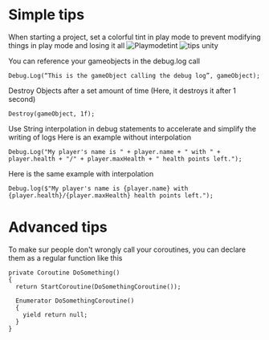 <H1> Simple tips </H1>

When starting a project, set a colorful tint in play mode to prevent modifying things in play mode and losing it all
![Playmodetint](https://user-images.githubusercontent.com/68881297/157872904-2da208a2-fd04-4927-88bb-45efdece732c.png)
![tips unity](https://user-images.githubusercontent.com/68881297/157872924-ecc4ebc7-3077-408e-8a18-148b6c770f45.png)


You can reference your gameobjects in the debug.log call
```
Debug.Log(“This is the gameObject calling the debug log”, gameObject);
```

Destroy Objects after a set amount of time (Here, it destroys it after 1 second)
```
Destroy(gameObject, 1f);
```

Use String interpolation in debug statements to accelerate and simplify the writing of logs
Here is an example without interpolation
```
Debug.Log("My player's name is " + player.name + " with " + player.health + "/" + player.maxHealth + " health points left.");
```
Here is the same example with interpolation
```
Debug.log($"My player's name is {player.name} with {player.health}/{player.maxHealth} health points left.");
```


<H1> Advanced tips </H1>

To make sur people don't wrongly call your coroutines, you can declare them as a regular function like this
```
private Coroutine DoSomething()
{
  return StartCoroutine(DoSomethingCoroutine());
  
  Enumerator DoSomethingCoroutine()
  {
    yield return null;
  }
}
```

